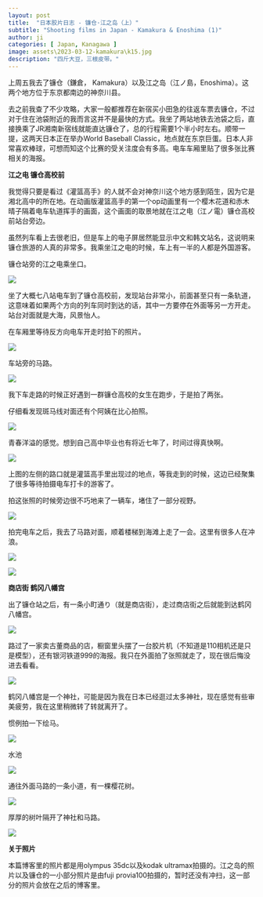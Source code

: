 ```yaml
---
layout: post
title:  "日本胶片日志 - 镰仓·江之岛（上）"
subtitle: "Shooting films in Japan - Kamakura & Enoshima (1)"
author: ji
categories: [ Japan, Kanagawa ]
image: assets\2023-03-12-kamakura\k15.jpg
description: "四斤大豆，三根皮带。"
---
```




上周五我去了镰仓（鎌倉， Kamakura）以及江之岛（江ノ島，Enoshima）。这两个地方位于东京都南边的神奈川县。

去之前我查了不少攻略，大家一般都推荐在新宿买小田急的往返车票去镰仓，不过对于住在池袋附近的我而言这并不是最快的方式。我坐了两站地铁去池袋之后，直接换乘了JR湘南新宿线就能直达镰仓了，总的行程需要1个半小时左右。顺带一提，这两天日本正在举办World Baseball Classic，地点就在东京巨蛋。日本人非常喜欢棒球，可想而知这个比赛的受关注度会有多高。电车车厢里贴了很多张比赛相关的海报。



**江之电 镰仓高校前**

我觉得只要是看过《灌篮高手》的人就不会对神奈川这个地方感到陌生，因为它是湘北高中的所在地。在动画版灌篮高手的第一个op动画里有一个樱木花道和赤木晴子隔着电车轨道挥手的画面，这个画面的取景地就在江之电（江ノ電）镰仓高校前站台旁边。



虽然列车看上去很老旧，但是车上的电子屏居然能显示中文和韩文站名，这说明来镰仓旅游的人真的非常多。我乘坐江之电的时候，车上有一半的人都是外国游客。



镰仓站旁的江之电乘坐口。

![](..\assets\2023-03-12-kamakura\k4.jpg)



坐了大概七八站电车到了镰仓高校前，发现站台非常小，前面甚至只有一条轨道，这意味着如果两个方向的列车同时到达的话，其中一方要停在外面等另一方开走。站台对面就是大海，风景怡人。

在车厢里等待反方向电车开走时拍下的照片。



![](..\assets\2023-03-12-kamakura\k6.jpg)



车站旁的马路。



![](..\assets\2023-03-12-kamakura\k11.jpg)



我下车走路的时候正好遇到一群镰仓高校的女生在跑步，于是拍了两张。

仔细看发现斑马线对面还有个阿姨在比心拍照。

![](..\assets\2023-03-12-kamakura\k13.jpg)



青春洋溢的感觉。想到自己高中毕业也有将近七年了，时间过得真快啊。

![](..\assets\2023-03-12-kamakura\k9.jpg)



上图的左侧的路口就是灌篮高手里出现过的地点，等我走到的时候，这边已经聚集了很多等待拍摄电车打卡的游客了。



拍这张照的时候旁边很不巧地来了一辆车，堵住了一部分视野。

![](..\assets\2023-03-12-kamakura\k15.jpg)



拍完电车之后，我去了马路对面，顺着楼梯到海滩上走了一会。这里有很多人在冲浪。



![](..\assets\2023-03-12-kamakura\k16.jpg)



![](..\assets\2023-03-12-kamakura\k14.jpg)



**商店街 鹤冈八幡宫**



出了镰仓站之后，有一条小町通り（就是商店街），走过商店街之后就能到达鹤冈八幡宫。



![](..\assets\2023-03-12-kamakura\k3.jpg)



路过了一家卖古董商品的店，橱窗里头摆了一台胶片机（不知道是110相机还是只是模型），还有银河铁道999的海报。我只在外面拍了张照就走了，现在很后悔没进去看看。



![](..\assets\2023-03-12-kamakura\k1.jpg)



鹤冈八幡宫是一个神社，可能是因为我在日本已经逛过太多神社，现在感觉有些审美疲劳，我在这里稍微转了转就离开了。



惯例拍一下绘马。



![](..\assets\2023-03-12-kamakura\k7.jpg)



水池



![](..\assets\2023-03-12-kamakura\k8.jpg)



通往外面马路的一条小道，有一棵樱花树。



![](..\assets\2023-03-12-kamakura\k19.jpg)



厚厚的树叶隔开了神社和马路。



![](..\assets\2023-03-12-kamakura\k5.jpg)



**关于照片**



本篇博客里的照片都是用olympus 35dc以及kodak ultramax拍摄的。江之岛的照片以及镰仓的一小部分照片是由fuji provia100拍摄的，暂时还没有冲扫，这一部分的照片会放在之后的博客里。

